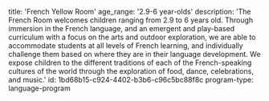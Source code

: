 title: 'French Yellow Room'
age_range: '2.9-6 year-olds'
description: 'The French Room welcomes children ranging from 2.9 to 6 years old. Through immersion in the French language, and an emergent and play-based curriculum with a focus on the arts and outdoor exploration, we are able to accommodate students at all levels of French learning, and individually challenge them based on where they are in their language development. We expose children to the different traditions of each of the French-speaking cultures of the world through the exploration of food, dance, celebrations, and music.'
id: 1bd68b15-c924-4402-b3b6-c96c5bc88f8c
program-type: language-program

